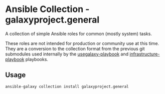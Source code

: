 # Ansible Collection - galaxyproject.general

A collection of simple Ansible roles for common (mostly system) tasks.

These roles are not intended for production or community use at this time. They are a conversion to the collection
format from the previous git submodules used internally by the
[usegalaxy-playbook](https://github.com/galaxyproject/usegalaxy-playbook) and
[infrastructure-playbook](https://github.com/galaxyproject/infrastructure-playbook) playbooks.

## Usage

```console
ansible-galaxy collection install galaxyproject.general
```

